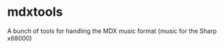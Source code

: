 mdxtools
========

A bunch of tools for handling the MDX music format (music for the Sharp x68000)

